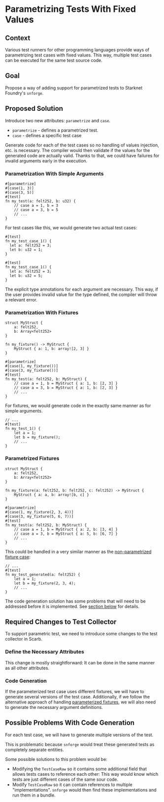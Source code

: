 # Parametrizing Tests With Fixed Values

## Context

Various test runners for other programming languages provide ways of parametrizing test cases with fixed values.
This way, multiple test cases can be executed for the same test source code.

## Goal

Propose a way of adding support for parametrized tests to Starknet Foundry's `snforge`.

## Proposed Solution

Introduce two new attributes: `parametrize` and `case`.

- `parametrize` - defines a parametrized test.
- `case` - defines a specific test case

Generate code for each of the test cases so no handling of values injection, etc. is necessary.
The compiler would then validate if the values for the generated code are actually valid.
Thanks to that, we could have failures for invalid arguments early in the execution.

### Parametrization With Simple Arguments

```cairo
#[parametrize]
#[case(1, 3)]
#[case(3, 5)]
#[test]
fn my_test(a: felt252, b: u32) {
    // case a = 1, b = 3
    // case a = 3, b = 5
    // ...
}
```

For test cases like this, we would generate two actual test cases:

```cairo
#[test]
fn my_test_case_1() {
  let a: felt252 = 3;
  let b: u32 = 1;
}

#[test]
fn my_test_case_1() {
  let a: felt252 = 3;
  let b: u32 = 5;
}
```

The explicit type annotations for each argument are necessary.
This way, if the user provides invalid value for the type defined, the compiler will throw a relevant error.

### Parametrization With Fixtures

```cairo
struct MyStruct {
    a: felt252, 
    b: Array<felt252>
}

fn my_fixture() -> MyStruct {
    MyStruct { a: 1, b: array![2, 3] }
}

#[parametrize]
#[case(1, my_fixture())]
#[case(3, my_fixture())]
#[test]
fn my_test(a: felt252, b: MyStruct) {
    // case a = 1, b = MyStruct { a: 1, b: [2, 3] }
    // case a = 3, b = MyStruct { a: 1, b: [2, 3] }
    // ...
}
```

For fixtures, we would generate code in the exactly same manner as for simple arguments.

```cairo
// ...
#[test]
fn my_test_1() {
    let a = 1;
    let b = my_fixture();
    // ...
}
```

### Parametrized Fixtures

```cairo
struct MyStruct {
    a: felt252, 
    b: Array<felt252>
}

fn my_fixture(a: felt252, b: felt252, c: felt252) -> MyStruct {
    MyStruct { a: a, b: array![b, c] }
}

#[parametrize]
#[case(1, my_fixture(2, 3, 4))]
#[case(3, my_fixture(5, 6, 7))]
#[test]
fn my_test(a: felt252, b: MyStruct) {
    // case a = 1, b = MyStruct { a: 2, b: [3, 4] }
    // case a = 3, b = MyStruct { a: 5, b: [6, 7] }
    // ...
}
```

This could be handled in a very similar manner as the [non-parametrized fixture case](#parametrization-with-fixtures):

```cairo
// ...
#[test]
fn my_test_generated(a: felt252) {
    let a = 1;
    let b = my_fixture(2, 3, 4);
    // ...
}
```

The code generation solution has some problems that will need to be addressed before it is implemented.
See [section below](#possible-problems-with-code-generation) for details.

## Required Changes to Test Collector

To support parametric test, we need to introduce some changes to the test collector in Scarb.

### Define the Necessary Attributes

This change is mostly straightforward: It can be done in the same manner as all other attributes.

### Code Generation

If the parameterized test case uses different fixtures, we will have to generate several versions of the test case.
Additionally, if we follow the alternative approach of handling [parameterized fixtures](#parametrized-fixtures),
we will also need to generate the necessary argument definitions.

## Possible Problems With Code Generation

For each test case, we will have to generate multiple versions of the test.

This is problematic because `snforge` would treat these generated tests as completely separate entities.

Some possible solutions to this problem would be:

- Modifying the `TestCaseRaw` so it contains some additional field that allows tests cases to reference each other: This
  way would know which tests are just different cases of the same sour code.
- Modify `TestCaseRaw` so it can contain references to multiple "implementations".
  `snforge` would then find these implementations and run them in a bundle.
